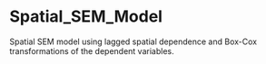 # Spatial_SEM_Model
Spatial SEM model using lagged spatial dependence and Box-Cox transformations of the dependent variables.
